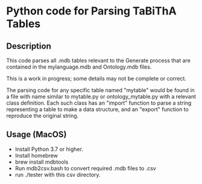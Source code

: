 
Python code for Parsing TaBiThA Tables
=======================================

Description
-----------

This code parses all .mdb tables relevant to the Generate process that are contained in the mylanguage.mdb and Ontology.mdb files.

This is a work in progress; some details may not be complete or correct.

The parsing code for any specific table named "mytable" would be found in a file with name similar to mytable.py or ontology\_mytable.py with a relevant class definition.
Each such class has an "import" function to parse a string representing a table to make a data structure, and an "export" function to reproduce the original string.

Usage (MacOS)
-------------

- Install Python 3.7 or higher.
- Install homebrew
- brew install mdbtools
- Run mdb2csv.bash to convert required .mdb files to .csv
- run ./tester with this csv directory.

